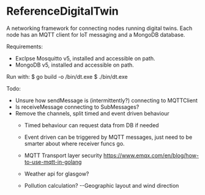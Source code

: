 # ReferenceDigitalTwin
A networking framework for connecting nodes running digital twins. Each node has an MQTT client for IoT messaging and a MongoDB database.

Requirements: 
- Exclpse Mosquitto v5, installed and accessible on path.
- MongoDB v5, installed and accessible on path.

Run with:
$ go build -o /bin/dt.exe
$ ./bin/dt.exe

Todo:
* Unsure how sendMessage is (intermittently?) connecting to MQTTClient
* Is receiveMessage connecting to SubMessages?
* Remove the channels, split timed and event driven behaviour
	* Timed behaviour can request data from DB if needed
	* Event driven can be triggered by MQTT messages, just need to be smarter about where receiver funcs go.

	* MQTT Transport layer security https://www.emqx.com/en/blog/how-to-use-mqtt-in-golang
	* Weather api for glasgow?
	*	 Pollution calculation? --Geographic layout and wind direction
